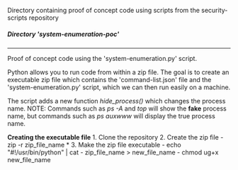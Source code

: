 
Directory containing proof of concept code using scripts from the security-scripts repository
##### Directory 'system-enumeration-poc'
-------------
Proof of concept code using the 'system-enumeration.py' script.
	
Python allows you to run code from within a zip file.
The goal is to create an executable zip file which contains the 'command-list.json' file and the 'system-enumeration.py' script, which we can then run easily
on a machine.

The script adds a new function *hide_process()* which changes the process name.
NOTE: Commands such as *ps -A* and *top* will show the **fake** process name, but commands such as *ps auxwww* will display the true process name.

**Creating the executable file**
	1. Clone the repository
	2. Create the zip file
		- zip -r zip_file_name *
	3. Make the zip file executable
		- echo "#!/usr/bin/python" | cat - zip_file_name > new_file_name
		- chmod ug+x new_file_name

